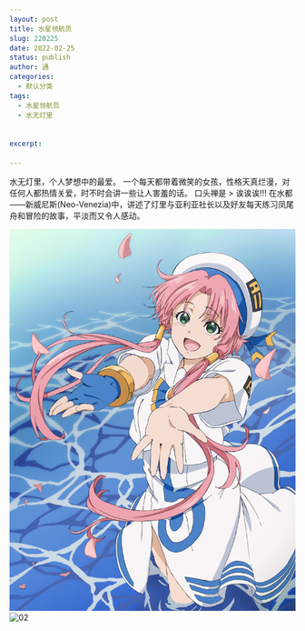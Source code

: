 ```yaml
---
layout: post
title: 水星领航员
slug: 220225
date: 2022-02-25
status: publish
author: 通
categories:
  - 默认分类
tags: 
  - 水星领航员
  - 水无灯里
    
 
excerpt:

---
```



水无灯里，个人梦想中的最爱。
一个每天都带着微笑的女孩，性格天真烂漫，对任何人都热情关爱，时不时会讲一些让人害羞的话。
口头禅是 > 诶诶诶!!!
在水都——新威尼斯(Neo-Venezia)中，讲述了灯里与亚利亚社长以及好友每天练习凤尾舟和冒险的故事，平淡而又令人感动。

![01](./images/暖かくなってきました♪_88493857.png)
![02](https://i.w3tt.com/2022/01/25/TJOIG.jpg)
    
    
